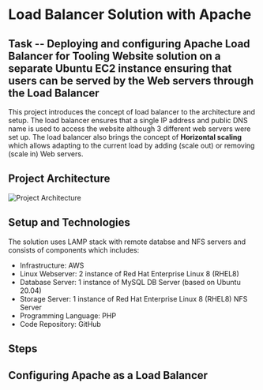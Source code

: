 #  Load Balancer Solution with Apache

## Task -- Deploying and configuring Apache Load Balancer for Tooling Website solution on a separate Ubuntu EC2 instance ensuring that users can be served by the Web servers through the Load Balancer

This project introduces the concept of load balancer to the architecture and setup. The load balancer ensures that a single IP address and public DNS name is used to access the website although 3 different web servers were set up.
The load balancer also brings the concept of **Horizontal scaling** which allows adapting to the current load by adding (scale out) or removing (scale in) Web servers.

## Project Architecture
![Project Architecture](./images)

## Setup and Technologies
The solution uses LAMP stack with remote databse and NFS servers and consists of components which includes:
- Infrastructure: AWS
- Linux Webserver: 2 instance of Red Hat Enterprise Linux 8 (RHEL8)
- Database Server: 1 instance of MySQL DB Server (based on Ubuntu 20.04)
- Storage Server:  1 instance of Red Hat Enterprise Linux 8 (RHEL8) NFS Server
- Programming Language: PHP
- Code Repository: GitHub

## Steps

## Configuring Apache as a Load Balancer
